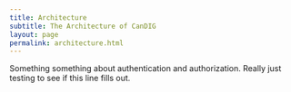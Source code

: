 ```yaml
---
title: Architecture
subtitle: The Architecture of CanDIG
layout: page
permalink: architecture.html
---
```


Something something about authentication and authorization. Really just testing to see if this line fills out.
